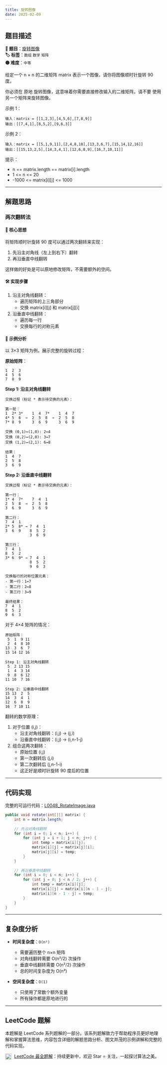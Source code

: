 ```yaml
---
title: 旋转图像
date: 2025-02-09
---
```


## 题目描述

**🔗 题目**：[旋转图像](https://leetcode.cn/problems/rotate-image/)  
**🏷️ 标签**：`数组` `数学` `矩阵`  
**🟡 难度**：`中等`  

给定一个 n × n 的二维矩阵 matrix 表示一个图像，请你将图像顺时针旋转 90 度。

你必须在 原地 旋转图像，这意味着你需要直接修改输入的二维矩阵。请不要 使用另一个矩阵来旋转图像。

示例 1：
```
输入：matrix = [[1,2,3],[4,5,6],[7,8,9]]
输出：[[7,4,1],[8,5,2],[9,6,3]]
```

示例 2：
```
输入：matrix = [[5,1,9,11],[2,4,8,10],[13,3,6,7],[15,14,12,16]]
输出：[[15,13,2,5],[14,3,4,1],[12,6,8,9],[16,7,10,11]]
```

提示：
- n == matrix.length == matrix[i].length
- 1 <= n <= 20
- -1000 <= matrix[i][j] <= 1000

---

## 解题思路
### 两次翻转法

#### 📝 核心思想
将矩阵顺时针旋转 90 度可以通过两次翻转来实现：
1. 先沿主对角线（左上到右下）翻转
2. 再沿垂直中线翻转

这样做的好处是可以原地修改矩阵，不需要额外的空间。

#### 🛠️ 实现步骤
1. 沿主对角线翻转：
   - 遍历矩阵的上三角部分
   - 交换 matrix[i][j] 和 matrix[j][i]
2. 沿垂直中线翻转：
   - 遍历每一行
   - 交换每行的对称元素

#### 🧩 示例分析
以 3×3 矩阵为例，展示完整的旋转过程：

**原始矩阵**：
```
1  2  3
4  5  6
7  8  9
```

**Step 1: 沿主对角线翻转**
```
交换过程（标记 * 表示待交换的元素）：

第一轮：
1  2* 3*    1  4  7*    1  4  7
4* 5  6  →  2  5  8  →  2  5  8
7* 8  9     3  6  9     3  6  9

交换 (0,1)↔(1,0): 2↔4
交换 (0,2)↔(2,0): 3↔7
交换 (1,2)↔(2,1): 6↔8

结果：
1  4  7
2  5  8
3  6  9
```

**Step 2: 沿垂直中线翻转**
```
交换过程（标记 * 表示待交换的元素）：

第一行：
1* 4  7*    7  4  1
2  5  8  →  2  5  8
3  6  9     3  6  9

第二行：
7  4  1
2* 5  8* → 7  4  1
3  6  9    8  5  2
           3  6  9

第三行：
7  4  1
8  5  2
3* 6  9* → 7  4  1
           8  5  2
           9  6  3

交换每行的对称位置元素：
- 第一行：1↔7
- 第二行：2↔8
- 第三行：3↔9

最终结果：
7  4  1
8  5  2
9  6  3
```

对于 4×4 矩阵的情况：
```
原始矩阵：
 5  1  9 11
 2  4  8 10
13  3  6  7
15 14 12 16

Step 1: 沿主对角线翻转
 5  2 13 15
 1  4  3 14
 9  8  6 12
11 10  7 16

Step 2: 沿垂直中线翻转
15 13  2  5
14  3  4  1
12  6  8  9
16  7 10 11
```

翻转的数学原理：
1. 对于位置 (i,j)：
   - 沿主对角线翻转：(i,j) → (j,i)
   - 沿垂直中线翻转：(i,j) → (i,n-1-j)
2. 组合这两次翻转：
   - 原始位置 (i,j)
   - 第一次翻转后 (j,i)
   - 第二次翻转后 (j,n-1-i)
   - 这正好是顺时针旋转 90 度后的位置

---

## 代码实现

完整的可运行代码：[L0048_RotateImage.java](../src/main/java/L0048_RotateImage.java)

```java
public void rotate(int[][] matrix) {
    int n = matrix.length;
    
    // 先沿对角线翻转
    for (int i = 0; i < n; i++) {
        for (int j = i + 1; j < n; j++) {
            int temp = matrix[i][j];
            matrix[i][j] = matrix[j][i];
            matrix[j][i] = temp;
        }
    }
    
    // 再沿垂直中线翻转
    for (int i = 0; i < n; i++) {
        for (int j = 0; j < n / 2; j++) {
            int temp = matrix[i][j];
            matrix[i][j] = matrix[i][n - 1 - j];
            matrix[i][n - 1 - j] = temp;
        }
    }
}
```

---

## 复杂度分析

- **时间复杂度**：`O(n²)`
  - 需要遍历整个 n×n 矩阵
  - 对角线翻转需要 O(n²/2) 次操作
  - 垂直中线翻转需要 O(n²/2) 次操作
  - 总的时间复杂度为 O(n²)

- **空间复杂度**：`O(1)`
  - 只使用了常数个额外变量
  - 所有操作都是原地进行的

---

## LeetCode 题解

本题解是 LeetCode 系列题解的一部分。该系列题解致力于帮助程序员更好地理解和掌握算法思维，内容包含详细的解题思路分析、图文并茂的示例讲解和完整的代码实现。

<img src="https://github.githubassets.com/images/modules/logos_page/GitHub-Mark.png" alt="GitHub" width="20" style="vertical-align: middle; margin-right: 5px"> [LeetCode 最全题解](https://github.com/LjyYano/LeetCode)：持续更新中，欢迎 Star ⭐️ 关注，一起探讨算法之美。 